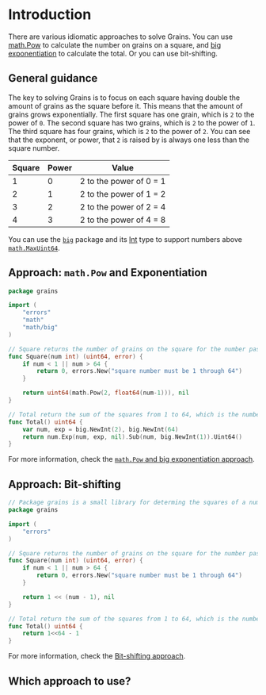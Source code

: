 # Introduction

There are various idiomatic approaches to solve Grains.
You can use [math.Pow][math-pow] to calculate the number on grains on a square, and
[big exponentiation][big-exponentiation] to calculate the total.
Or you can use bit-shifting.

## General guidance

The key to solving Grains is to focus on each square having double the amount of grains as the square before it.
This means that the amount of grains grows exponentially.
The first square has one grain, which is `2` to the power of `0`.
The second square has two grains, which is `2` to the power of `1`.
The third square has four grains, which is `2` to the power of `2`.
You can see that the exponent, or power, that `2` is raised by is always one less than the square number.

| Square | Power | Value                   |
| ------ | ----- | ----------------------- |
| 1      | 0     | 2 to the power of 0 = 1 |
| 2      | 1     | 2 to the power of 1 = 2 |
| 3      | 2     | 2 to the power of 2 = 4 |
| 4      | 3     | 2 to the power of 4 = 8 |

You can use the [`big`][big] package and its [Int][bigint] type to support numbers above [`math.MaxUint64`][maxuint64].

## Approach: `math.Pow` and Exponentiation

```go
package grains

import (
	"errors"
	"math"
	"math/big"
)

// Square returns the number of grains on the square for the number passed in.
func Square(num int) (uint64, error) {
	if num < 1 || num > 64 {
		return 0, errors.New("square number must be 1 through 64")
	}

	return uint64(math.Pow(2, float64(num-1))), nil
}

// Total return the sum of the squares from 1 to 64, which is the number of squares on a chess board.
func Total() uint64 {
	var num, exp = big.NewInt(2), big.NewInt(64)
	return num.Exp(num, exp, nil).Sub(num, big.NewInt(1)).Uint64()
}
```

For more information, check the [`math.Pow` and big exponentiation approach][approach-math-pow-big-exponentiation].

## Approach: Bit-shifting

```go
// Package grains is a small library for determing the squares of a number.
package grains

import (
	"errors"
)

// Square returns the number of grains on the square for the number passed in.
func Square(num int) (uint64, error) {
	if num < 1 || num > 64 {
		return 0, errors.New("square number must be 1 through 64")
	}

	return 1 << (num - 1), nil
}

// Total return the sum of the squares from 1 to 64, which is the number of squares on a chess board.
func Total() uint64 {
	return 1<<64 - 1
}
```

For more information, check the [Bit-shifting approach][approach-bit-shifting].

## Which approach to use?

[math-pow]: https://pkg.go.dev/math#Pow
[big-exponentiation]: https://pkg.go.dev/math/big#Int.Exp
[big]: https://pkg.go.dev/math/big
[bigint]: https://pkg.go.dev/math/big#Int
[maxuint64]: https://www.includehelp.com/golang/math-maxuint64-constant-with-examples.aspx
[approach-math-pow-big-exponentiation]: https://exercism.org/tracks/go/exercises/grains/approaches/math-pow-big-exponentiation
[approach-bit-shifting]: https://exercism.org/tracks/go/exercises/grains/approaches/bit-shifting
